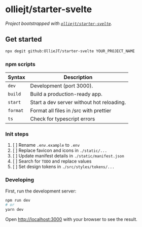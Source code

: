 # olliejt/starter-svelte

_Project bootstrapped with [`olliejt/starter-svelte`](https://github.com/OllieJT/starter-svelte)._

## Get started

```bash
npx degit github:OllieJT/starter-svelte YOUR_PROJECT_NAME
```

### npm scripts

| Syntax   | Description                               |
| -------- | ----------------------------------------- |
| `dev`    | Development (port 3000).                  |
| `build`  | Build a production-ready app.             |
| `start`  | Start a dev server without hot reloading. |
| `format` | Format all files in /src with prettier    |
| `ts`     | Check for typescript errors               |

### Init steps

1. [ ] Rename `.env.example` to `.env`
2. [ ] Replace favicon and icons in `./static/...`
3. [ ] Update manifest details in `./static/manifest.json`
4. [ ] Search for `TODO` and replace values
5. [ ] Set design tokens in `./src/styles/tokens/...`

### Developing

First, run the development server:

```bash
npm run dev
# or
yarn dev
```

Open [http://localhost:3000](http://localhost:3000) with your browser to see the result.
